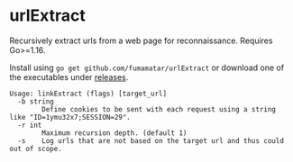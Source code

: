 # urlExtract

Recursively extract urls from a web page for reconnaissance. Requires Go>=1.16.

Install using `go get github.com/fumamatar/urlExtract` or download one of the executables under [releases](https://github.com/fumamatar/LinkExtract/releases).

```
Usage: linkExtract (flags) [target_url]
  -b string
        Define cookies to be sent with each request using a string like "ID=1ymu32x7;SESSION=29".
  -r int
        Maximum recursion depth. (default 1)
  -s    Log urls that are not based on the target url and thus could out of scope.
```

